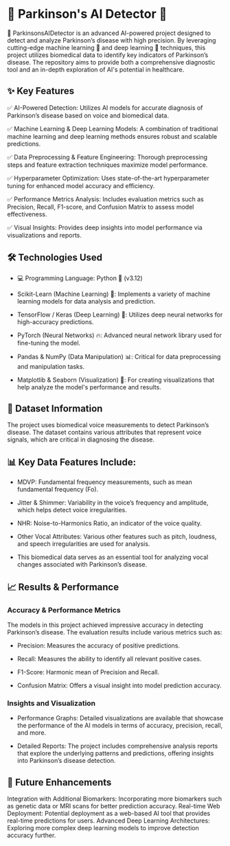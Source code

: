 # 🧠 Parkinson's AI Detector 🚀

🎯 ParkinsonsAIDetector is an advanced AI-powered project designed to detect and analyze Parkinson’s disease with high precision. By leveraging cutting-edge machine learning 🤖 and deep learning 🧠 techniques, this project utilizes biomedical data to identify key indicators of Parkinson’s disease. The repository aims to provide both a comprehensive diagnostic tool and an in-depth exploration of AI's potential in healthcare.

## ✨ Key Features

✅ AI-Powered Detection: Utilizes AI models for accurate diagnosis of Parkinson’s disease based on voice and biomedical data.

✅ Machine Learning & Deep Learning Models: A combination of traditional machine learning and deep learning methods ensures robust and scalable predictions.

✅ Data Preprocessing & Feature Engineering: Thorough preprocessing steps and feature extraction techniques maximize model performance.

✅ Hyperparameter Optimization: Uses state-of-the-art hyperparameter tuning for enhanced model accuracy and efficiency.

✅ Performance Metrics Analysis: Includes evaluation metrics such as Precision, Recall, F1-score, and Confusion Matrix to assess model effectiveness.

✅ Visual Insights: Provides deep insights into model performance via visualizations and reports.

## 🛠 Technologies Used

- 💻 Programming Language: Python 🐍 (v3.12)

- Scikit-Learn (Machine Learning) 🤖: Implements a variety of machine learning models for data analysis and prediction.

- TensorFlow / Keras (Deep Learning) 🧠: Utilizes deep neural networks for high-accuracy predictions.

- PyTorch (Neural Networks) 🔥: Advanced neural network library used for fine-tuning the model.

- Pandas & NumPy (Data Manipulation) 📊: Critical for data preprocessing and manipulation tasks.

- Matplotlib & Seaborn (Visualization) 🎨: For creating visualizations that help analyze the model's performance and results.

## 📂 Dataset Information

The project uses biomedical voice measurements to detect Parkinson’s disease. The dataset contains various attributes that represent voice signals, which are critical in diagnosing the disease.

## 📊 Key Data Features Include:

- MDVP: Fundamental frequency measurements, such as mean fundamental frequency (Fo).

- Jitter & Shimmer: Variability in the voice’s frequency and amplitude, which helps detect voice irregularities.

- NHR: Noise-to-Harmonics Ratio, an indicator of the voice quality.

- Other Vocal Attributes: Various other features such as pitch, loudness, and speech irregularities are used for analysis.

- This biomedical data serves as an essential tool for analyzing vocal changes associated with Parkinson’s disease.

## 📈 Results & Performance

### Accuracy & Performance Metrics

The models in this project achieved impressive accuracy in detecting Parkinson’s disease. The evaluation results include various metrics such as:

- Precision: Measures the accuracy of positive predictions.

- Recall: Measures the ability to identify all relevant positive cases.

- F1-Score: Harmonic mean of Precision and Recall.

- Confusion Matrix: Offers a visual insight into model prediction accuracy.

### Insights and Visualization

- Performance Graphs: Detailed visualizations are available that showcase the performance of the AI models in terms of accuracy, precision, recall, and more.

- Detailed Reports: The project includes comprehensive analysis reports that explore the underlying patterns and predictions, offering insights into Parkinson’s disease detection.

## 🚀 Future Enhancements
Integration with Additional Biomarkers: Incorporating more biomarkers such as genetic data or MRI scans for better prediction accuracy.
Real-time Web Deployment: Potential deployment as a web-based AI tool that provides real-time predictions for users.
Advanced Deep Learning Architectures: Exploring more complex deep learning models to improve detection accuracy further.
